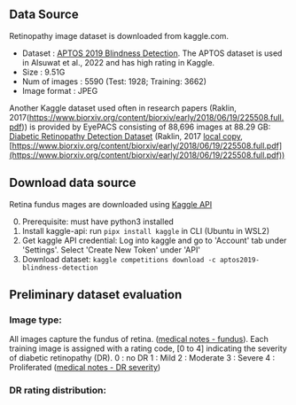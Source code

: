 ## Data Source

Retinopathy image dataset is downloaded from kaggle.com.
- Dataset       : [APTOS 2019 Blindness Detection](https://www.kaggle.com/competitions/aptos2019-blindness-detection/data). The APTOS dataset is used in Alsuwat et al., 2022 and has high rating in Kaggle.
- Size          : 9.51G 
- Num of images : 5590 (Test: 1928; Training: 3662)
- Image format  : JPEG 

Another Kaggle dataset used often in research papers (Raklin, 2017(https://www.biorxiv.org/content/biorxiv/early/2018/06/19/225508.full.pdf)) is provided by EyePACS consisting of 88,696 images at 88.29 GB: [Diabetic Retinopathy Detection Dataset](https://www.kaggle.com/c/diabetic-retinopathy-detection/data)
(Raklin, 2017 [local copy](../papers/dr_detection_through_integration_of_dl_classification.pdf), [https://www.biorxiv.org/content/biorxiv/early/2018/06/19/225508.full.pdf](https://www.biorxiv.org/content/biorxiv/early/2018/06/19/225508.full.pdf))

## Download data source

Retina fundus mages are downloaded using [Kaggle API](https://github.com/Kaggle/kaggle-api/blob/main/docs/README.md)

0. Prerequisite: must have python3 installed
1. Install kaggle-api: run `pipx install kaggle` in CLI (Ubuntu in WSL2)
2. Get kaggle API credential: Log into kaggle and go to 'Account' tab under 'Settings'. Select 'Create New Token' under 'API'
3. Download dataset: `kaggle competitions download -c aptos2019-blindness-detection`

## Preliminary dataset evaluation
### Image type:
All images capture the fundus of retina. ([medical notes - fundus](./medical_notes.md)). Each training image is assigned with a rating code, [0 to 4] indicating the severity of diabetic retinopathy (DR). 
0 : no DR
1 : Mild
2 : Moderate
3 : Severe
4 : Proliferated
([medical notes - DR severity](./medical_notes.md))

### DR rating distribution:

